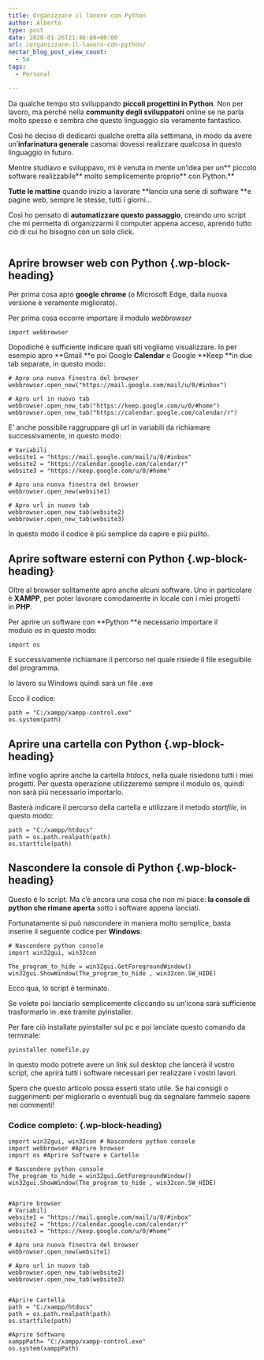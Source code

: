 ```yaml
---
title: Organizzare il lavoro con Python
author: Alberto
type: post
date: 2020-01-26T21:46:00+00:00
url: /organizzare-il-lavoro-con-python/
nectar_blog_post_view_count:
  - 54
tags:
  - Personal

---
```

Da qualche tempo sto sviluppando **piccoli progettini in Python**. Non per lavoro, ma perché nella **community degli sviluppatori** online se ne parla molto spesso e sembra che questo linguaggio sia veramente fantastico.

Così ho deciso di dedicarci qualche oretta alla settimana, in modo da avere un’**infarinatura generale**&nbsp;casomai dovessi realizzare qualcosa in questo linguaggio in futuro.

Mentre studiavo e sviluppavo, mi è venuta in mente un’idea per un**&nbsp;piccolo software realizzabile**&nbsp;molto semplicemente proprio**&nbsp;con Python.**

**Tutte le mattine**&nbsp;quando inizio a lavorare&nbsp;**lancio una serie di software&nbsp;**e pagine web, sempre le stesse, tutti i giorni…

Così ho pensato di&nbsp;**automatizzare questo passaggio**, creando uno script che mi permetta di organizzarmi il computer appena acceso, aprendo tutto ciò di cui ho bisogno con un solo click.

<div class="wp-block-image">
  <figure class="aligncenter size-full"><img decoding="async" src="https://albertoreineri.it/wp-content/uploads/2022/03/ezgif-6-6f58fa3bf18b.gif" alt="" class="wp-image-143" /></figure>
</div>



## Aprire browser web con Python {.wp-block-heading}

Per prima cosa apro&nbsp;**google chrome**&nbsp;(o Microsoft Edge, dalla nuova versione è veramente migliorato).

Per prima cosa occorre importare il modulo&nbsp;_webbrowser_

<pre class="wp-block-code"><code>import webbrowser</code></pre>

Dopodiché è sufficiente indicare quali siti vogliamo visualizzare. Io per esempio apro&nbsp;**Gmail&nbsp;**e poi Google&nbsp;**Calendar**&nbsp;e Google&nbsp;**Keep&nbsp;**in due tab separate, in questo modo:

<pre class="wp-block-code"><code># Apro una nuova finestra del browser
webbrowser.open_new("https://mail.google.com/mail/u/0/#inbox")

# Apro url in nuovo tab
webbrowser.open_new_tab("https://keep.google.com/u/0/#home")
webbrowser.open_new_tab("https://calendar.google.com/calendar/r")</code></pre>

E’ anche possibile raggruppare gli url in variabili da richiamare successivamente, in questo modo:

<pre class="wp-block-code"><code># Variabili
website1 = "https://mail.google.com/mail/u/0/#inbox"
website2 = "https://calendar.google.com/calendar/r"
website3 = "https://keep.google.com/u/0/#home"

# Apro una nuova finestra del browser
webbrowser.open_new(website1)

# Apro url in nuovo tab
webbrowser.open_new_tab(website2)
webbrowser.open_new_tab(website3)
</code></pre>

In questo modo il codice è più semplice da capire e più pulito.

## Aprire software esterni con Python {.wp-block-heading}

Oltre al browser solitamente apro anche alcuni software. Uno in particolare è&nbsp;**XAMPP**, per poter lavorare comodamente in locale con i miei progetti in&nbsp;**PHP**.

Per aprire un software con&nbsp;**Python&nbsp;**è necessario importare il modulo&nbsp;_os_&nbsp;in questo modo:

<pre class="wp-block-code"><code>import os</code></pre>

E successivamente richiamare il percorso nel quale risiede il file eseguibile del programma.

Io lavoro su Windows quindi sarà un file .exe

Ecco il codice:

<pre class="wp-block-code"><code>path = "C:/xampp/xampp-control.exe"
os.system(path)</code></pre>

## Aprire una cartella con Python {.wp-block-heading}

Infine voglio aprire anche la cartella&nbsp;_htdocs_, nella quale risiedono tutti i miei progetti. Per questa operazione utilizzeremo sempre il modulo os, quindi non sarà più necessario importarlo.

Basterà indicare il percorso della cartella e utilizzare il metodo&nbsp;_startfile_, in questo modo:

<pre class="wp-block-code"><code>path = "C:/xampp/htdocs"
path = os.path.realpath(path)
os.startfile(path)</code></pre>

## Nascondere la console di Python {.wp-block-heading}

Questo è lo script. Ma c’è ancora una cosa che non mi piace:**&nbsp;la console di python che rimane aperta**&nbsp;sotto i software appena lanciati.

Fortunatamente si può nascondere in maniera molto semplice, basta inserire il seguente codice per&nbsp;**Windows**:

<pre class="wp-block-code"><code># Nascondere python console
import win32gui, win32con

The_program_to_hide = win32gui.GetForegroundWindow()
win32gui.ShowWindow(The_program_to_hide , win32con.SW_HIDE)</code></pre>

Ecco qua, lo script è terminato.

Se volete poi lanciarlo semplicemente cliccando su un’icona sarà sufficiente trasformarlo in .exe tramite pyinstaller.

Per fare ciò installate pyinstaller sul pc e poi lanciate questo comando da terminale:

<pre class="wp-block-code"><code>pyinstaller nomefile.py</code></pre>

In questo modo potrete avere un link sul desktop che lancerà il vostro script, che aprirà tutti i software necessari per realizzare i vostri lavori.

Spero che questo articolo possa esserti stato utile. Se hai consigli o suggerimenti per migliorarlo o eventuali bug da segnalare fammelo sapere nei commenti!

### Codice completo: {.wp-block-heading}

<pre class="wp-block-code"><code>import win32gui, win32con # Nascondere python console
import webbrowser #Aprire browser
import os #Aprire Software e Cartelle

# Nascondere python console
The_program_to_hide = win32gui.GetForegroundWindow()
win32gui.ShowWindow(The_program_to_hide , win32con.SW_HIDE)


#Aprire browser
# Variabili
website1 = "https://mail.google.com/mail/u/0/#inbox"
website2 = "https://calendar.google.com/calendar/r"
website3 = "https://keep.google.com/u/0/#home"

# Apro una nuova finestra del browser
webbrowser.open_new(website1)

# Apro url in nuovo tab
webbrowser.open_new_tab(website2)
webbrowser.open_new_tab(website3)


#Aprire Cartella
path = "C:/xampp/htdocs"
path = os.path.realpath(path)
os.startfile(path)

#Aprire Software
xamppPath= "C:/xampp/xampp-control.exe"
os.system(xamppPath)

</code></pre>